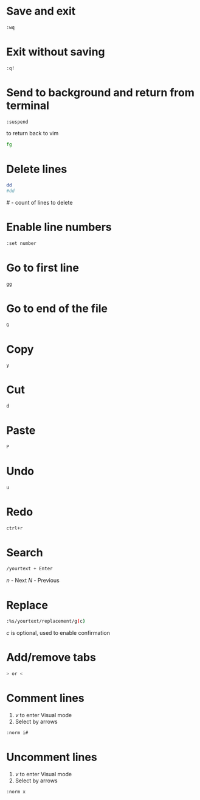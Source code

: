 # Save and exit
```sh
:wq
```

# Exit without saving
```sh
:q!
```

# Send to background and return from terminal
```sh
:suspend
```
to return back to vim
```sh
fg
```

# Delete lines
```sh
dd
#dd
```
*#* - count of lines to delete

# Enable line numbers
```sh
:set number
```

# Go to first line
```sh
gg
```

# Go to end of the file
```sh
G
```

# Copy
```sh
y
```

# Cut
```sh
d
```

# Paste
```sh
P
```

# Undo
```sh
u
```

# Redo
```sh
ctrl+r
```

# Search
```sh
/yourtext + Enter
```
*n* - Next
*N* - Previous

# Replace
```sh
:%s/yourtext/replacement/g(c)
```
*c* is optional, used to enable confirmation

# Add/remove tabs 
```sh
> or <
```

# Comment lines
1. *v* to enter Visual mode
2. Select by arrows
```sh
:norm i#
```

# Uncomment lines
1. *v* to enter Visual mode
2. Select by arrows
```sh
:norm x
```